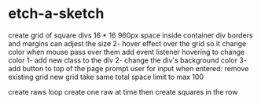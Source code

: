# etch-a-sketch
create grid of square divs 16 * 16 960px space
    inside container div
    borders and margins can adjest the size
2- hover effect over the grid so it change color when mouse pass over them
    add event listener hovering
    to change color 
        1- add new class to the div
        2- change the div's background color
3- add button to top of the page
    prompt user for input when entered:
        remove existing grid
        new grid take same total space
        limit to max 100
    
create raws loop create one raw at time
    then create squares in the row
    